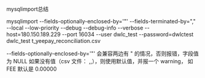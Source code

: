 mysqlimport总结

mysqlimport --fields-optionally-enclosed-by='"' --fields-terminated-by="," --local --low-priority --debug --debug-info --verbose --host=180.150.189.229 --port 16034 --user dwlc_test --password=dwlctest dwlc_test t_yeepay_reconciliation.csv



--fields-optionally-enclosed-by='"' 会兼容两边有 " 的情况，否则报错，字段值为 NULL
如果没有值（csv 文件： ,,），则使用默认值，并报一个 warning， 如 FEE 默认是 0.00000




